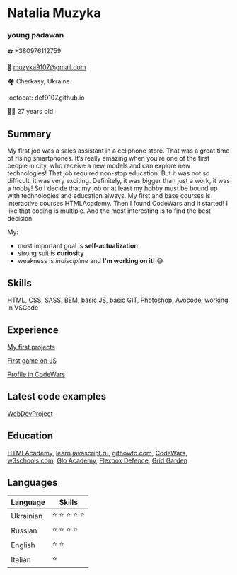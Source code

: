 # Natalia Muzyka
### young padawan
:phone: +380976112759

:e-mail: <muzyka9107@gmail.com>

:houses: Cherkasy, Ukraine

:octocat: def9107.github.io

:woman_technologist: 27 years old

## Summary
My first job was a sales assistant in a cellphone store. That was a great time of rising smartphones. It’s really amazing when you’re one of the first people in city, who receive a new models and can explore new technologies! That job required non-stop education. But it was not so difficult, it was very exciting. Definitely, it was bigger than just a work, it was a hobby! So I decide that my job or at least my hobby must be bound up with technologies and education always. My first and base courses is interactive courses HTMLAcademy. Then I found CodeWars and it started! I like that coding is multiple. And the most interesting is to find the best decision. 

My:
* most important goal is **self-actualization**
* strong suit is **curiosity**
* weakness is *indiscipline* and **I'm working on it!** :sweat_smile:

## Skills
HTML, CSS, SASS, BEM, basic JS, basic GIT, Photoshop, Avocode, working in VSCode

## Experience
[My first projects](https://github.com/def9107/def9107.github.io/blob/master/README.md)

[First game on JS](https://def9107.github.io/js-lessons/hangman/)

[Profile in CodeWars](https://www.codewars.com/users/def9107)

## Latest code examples
[WebDevProject](https://def9107.github.io/webDevProject/)

## Education
[HTMLAcademy](https://htmlacademy.ru/), [learn.javascript.ru](http://learn.javascript.ru/), [githowto.com](https://githowto.com/), [CodeWars](https://www.codewars.com), [w3schools.com](https://www.w3schools.com/), [Glo Academy](https://www.youtube.com/channel/UCVswRUcKC-M35RzgPRv8qUg), [Flexbox Defence](http://www.flexboxdefense.com/), [Grid Garden](http://cssgridgarden.com/#ru)

## Languages
Language | Skills
---|---
Ukrainian | :star: :star: :star: :star: :star:
Russian | :star: :star: :star: :star:
English | :star: :star:
Italian | :star:
